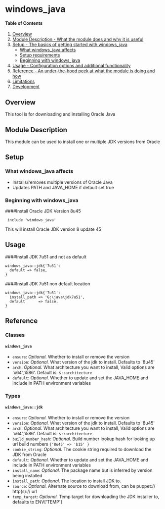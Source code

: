 # windows_java

#### Table of Contents

1. [Overview](#overview)
2. [Module Description - What the module does and why it is useful](#module-description)
3. [Setup - The basics of getting started with windows_java](#setup)
    * [What windows_java affects](#what-windows_java-affects)
    * [Setup requirements](#setup-requirements)
    * [Beginning with windows_java](#beginning-with-windows_java)
4. [Usage - Configuration options and additional functionality](#usage)
5. [Reference - An under-the-hood peek at what the module is doing and how](#reference)
6. [Limitations](#limitations)
7. [Development](#development)

## Overview

This tool is for downloading and installing Oracle Java

## Module Description

This module can be used to install one or multiple JDK versions from Oracle

## Setup

### What windows_java affects

* Installs/removes multiple versions of Oracle Java
* Updates PATH and JAVA_HOME if default set true

### Beginning with windows_java

####Install Oracle JDK Version 8u45
~~~puppet
 include 'windows_java'
~~~

 This will install Oracle JDK version 8 update 45

## Usage

####Install JDK 7u51 and not as default
~~~puppet
windows_java::jdk{'7u51':
  default => false,
}
~~~

####Install JDK 7u51 non default location
~~~puppet
windows_java::jdk{'7u51':
  install_path => 'G:\java\jdk7u51',
  default      => false,
}
~~~

## Reference

### Classes

#### `windows_java`

* `ensure`: *Optional.* Whether to install or remove the version
* `version`: *Optional.* What version of the jdk to install.  Defaults to '8u45'
* `arch`: *Optional.* What architecture you want to install, Valid options are 'x64','i586'.  Default is: `$::architecture`
* `default`: *Optional.* Whether to update and set the JAVA_HOME and include in PATH environment variables

### Types

#### `windows_java::jdk`

* `ensure`: *Optional.* Whether to install or remove the version
* `version`: *Optional.* What version of the jdk to install.  Defaults to '8u45'
* `arch`: *Optional.* What architecture you want to install, Valid options are 'x64','i586'.  Default is: `$::architecture`
* `build_number_hash`: *Optional.* Build number lookup hash for looking up url build numbers `{'8u45' => 'b15' }`
* `cookie_string`: *Optional.* The cookie string required to download the JDK from Oracle
* `default`: *Optional.* Whether to update and set the JAVA_HOME and include in PATH environment variables
* `install_name`: *Optional.* The package name but is inferred by version being installed
* `install_path`: *Optional.* The location to install JDK to.
* `source`: *Optional.* Alternate source to download from, can be puppet:// http(s):// url
* `temp_target`: *Optional.* Temp target for downloading the JDK installer to, defaults to ENV['TEMP']

